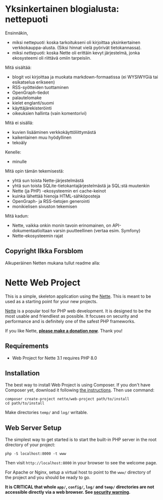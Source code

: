 
Yksinkertainen blogialusta: nettepuoti
======================================

Ensinnäkin,

* miksi nette*puoti*: koska tarkoitukseni oli kirjoittaa yksinkertainen verkkokauppa-alusta. (Siksi hinnat vielä pyörivät tietokannassa).
* miksi *nette*puoti: koska Nette oli erittäin kevyt järjestelmä, jonka ekosysteemi oli riittävä omiin tarpeisiin.

Mitä sisältää: 

* blogit voi kirjoittaa ja muokata markdown-formaatissa (ei WYSIWYGiä tai esikatselua erikseen)
* RSS-syötteiden tuottaminen
* OpenGraph-tiedot
* palautelomake
* kielet englanti/suomi
* käyttäjärekisteröinti
* oikeuksien hallinta (vain komentorivi)

Mitä ei sisällä:

* kuvien lisääminen verkkokäyttöliittymästä
* kaikenlainen muu hyödyllinen
* tekoäly

Kenelle:

* minulle

Mitä opin tämän tekemisestä:

* yhtä sun toista Nette-järjestelmästä
* yhtä sun toista SQLite-tietokantajärjestelmästä ja SQL:stä muutenkin
* Nette (ja PHP) -ekosysteemin eri cache-keinot
* kuinka lähettää hienoja HTML-sähköposteja
* OpenGraph- ja RSS-tietojen generointi
* monikielisen sivuston tekemisen 

Mitä kadun:

* Nette, vaikka onkin monin tavoin erinomainen, on API-dokumentaatioltaan varsin puutteellinen (vertaa esim. Symfony)
* Nette-ekosysteemin rajat

## Copyright Ilkka Forsblom



Alkuperäinen Netten mukana tullut readme alla:

Nette Web Project
=================

This is a simple, skeleton application using the [Nette](https://nette.org). This is meant to
be used as a starting point for your new projects.

[Nette](https://nette.org) is a popular tool for PHP web development.
It is designed to be the most usable and friendliest as possible. It focuses
on security and performance and is definitely one of the safest PHP frameworks.

If you like Nette, **[please make a donation now](https://nette.org/donate)**. Thank you!


Requirements
------------

- Web Project for Nette 3.1 requires PHP 8.0


Installation
------------

The best way to install Web Project is using Composer. If you don't have Composer yet,
download it following [the instructions](https://doc.nette.org/composer). Then use command:

	composer create-project nette/web-project path/to/install
	cd path/to/install


Make directories `temp/` and `log/` writable.


Web Server Setup
----------------

The simplest way to get started is to start the built-in PHP server in the root directory of your project:

	php -S localhost:8000 -t www

Then visit `http://localhost:8000` in your browser to see the welcome page.

For Apache or Nginx, setup a virtual host to point to the `www/` directory of the project and you
should be ready to go.

**It is CRITICAL that whole `app/`, `config/`, `log/` and `temp/` directories are not accessible directly
via a web browser. See [security warning](https://nette.org/security-warning).**
